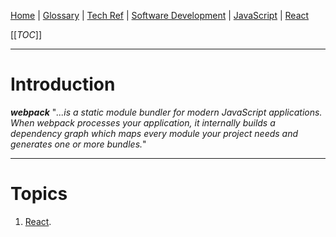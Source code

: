 [Home](/Slalom-LLC/Slalom-Consulting) | [Glossary](/Glossary) | [Tech Ref](/Tech-Ref) | [Software Development](/Tech-Ref/Software-Development) | [JavaScript](/Tech-Ref/Software-Development/JavaScript) | [React](/Tech-Ref/Software-Development/JavaScript/React)

[[_TOC_]]

---
# Introduction
***webpack*** "_...is a static module bundler for modern JavaScript applications. When webpack processes your application, it internally builds a dependency graph which maps every module your project needs and generates one or more bundles._"

---
# Topics
1. [React](/Tech-Ref/Software-Development/JavaScript/React).
